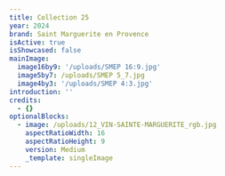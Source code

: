 ```yaml
---
title: Collection 25
year: 2024
brand: Saint Marguerite en Provence
isActive: true
isShowcased: false
mainImage:
  image16by9: '/uploads/SMEP 16:9.jpg'
  image5by7: /uploads/SMEP 5_7.jpg
  image4by3: '/uploads/SMEP 4:3.jpg'
introduction: ''
credits:
  - {}
optionalBlocks:
  - image: /uploads/12_VIN-SAINTE-MARGUERITE_rgb.jpg
    aspectRatioWidth: 16
    aspectRatioHeight: 9
    version: Medium
    _template: singleImage
---
```


